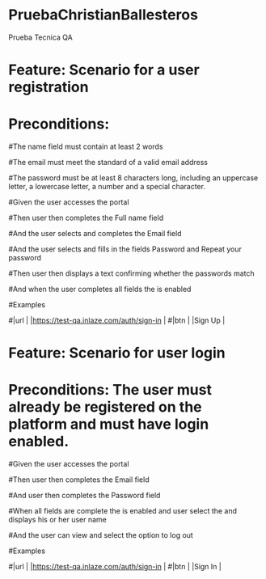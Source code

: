 # PruebaChristianBallesteros
Prueba Tecnica QA

# Feature: Scenario for a user registration
# Preconditions: 

#The name field must contain at least 2 words

#The email must meet the standard of a valid email address

#The password must be at least 8 characters long, including an uppercase letter, a lowercase letter, a number and a special character.



#Given the user accesses the portal <url>

#Then user then completes the Full name field 

#And the user selects and completes the Email field 

#And the user selects and fills in the fields Password and Repeat your password

#Then user then displays a text confirming whether the passwords match

#And when the user completes all fields the <btn> is enabled

#Examples

#|url 					                 |
|https://test-qa.inlaze.com/auth/sign-in | 
#|btn                                     |
|Sign Up                                 |

#
#
#

# Feature: Scenario for user login
# Preconditions: The user must already be registered on the platform and must have login enabled.

#Given the user accesses the portal <url>

#Then user then completes the Email field 

#And user then completes the Password field

#When all fields are complete the <btn> is enabled and user select the <btn> and displays his or her user name

#And the user can view and select the option to log out

#Examples

#|url 					                 |
|https://test-qa.inlaze.com/auth/sign-in | 
#|btn                                     |
|Sign In                                 |
